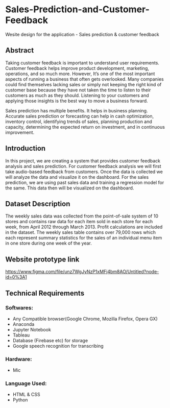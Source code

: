 # Sales-Prediction-and-Customer-Feedback
Wesite design for the application - Sales prediction & customer feedback

## Abstract

Taking customer feedback is important to understand user requirements. Customer feedback helps improve product development, marketing, operations, and so much more. However, It’s one of the most important aspects of running a business that often gets overlooked. Many companies could find themselves lacking sales or simply not keeping the right kind of customer base because they have not taken the time to listen to their customers as much as they should. Listening to your customers and applying those insights is the best way to move a business forward.

Sales prediction has multiple benefits. It helps in business planning. Accurate sales prediction or forecasting can help in cash optimization, inventory control, identifying trends of sales, planning production and capacity, determining the expected return on investment, and in continuous improvement.


## Introduction

In this project, we are creating a system that provides customer feedback analysis and sales prediction. For customer feedback analysis we will first take audio-based feedback from customers. Once the data is collected we will analyze the data and visualize it on the dashboard. For the sales prediction, we are using past sales data and training a regression model for the same. This data then will be visualized on the dashboard.


## Dataset Description

The weekly sales data was collected from the point-of-sale system of 10 stores and contains raw data for each item sold in each store for each week, from April 2012 through March 2013. Profit calculations are included in the dataset. The weekly sales table contains over 79,000 rows which each represent summary statistics for the sales of an individual menu item in one store during one week of the year.


## Website prototype link

https://www.figma.com/file/unz7WgJyNzP1xMFj4bm8AO/Untitled?node-id=0%3A1


## Technical Requirements

### Softwares:
- Any Compatible browser(Google Chrome, Mozilla Firefox, Opera GX)
- Anaconda
- Jupyter Notebook
- Tableau
- Database (Firebase etc) for storage
- Google speech recognition for transcribing

### Hardware:
- Mic

### Language Used:
- HTML & CSS
- Python 
